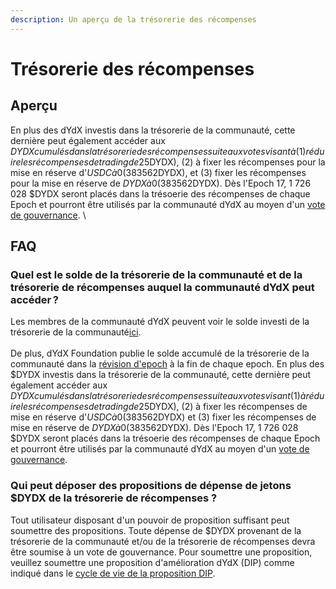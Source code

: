```yaml
---
description: Un aperçu de la trésorerie des récompenses
---
```


# Trésorerie des récompenses

## Aperçu

En plus des dYdX investis dans la trésorerie de la communauté, cette dernière peut également accéder aux $DYDX cumulés dans la trésorerie des récompenses suite aux votes visant à (1) réduire les récompenses de trading de 25 % (958 904 $DYDX), (2) à fixer les récompenses pour la mise en réserve d'$USDC à 0 (383 562 $DYDX), et (3) fixer les récompenses pour la mise en réserve de $DYDX à 0 (383 562 $DYDX). Dès l'Epoch 17, 1 726 028 $DYDX seront placés dans la trésoerie des récompenses de chaque Epoch et pourront être utilisés par la communauté dYdX au moyen d'un [vote de gouvernance](https://docs.dydx.community/dydx-governance/voting-and-governance/governance-parameters). \


## FAQ

### Quel est le solde de la trésorerie de la communauté et de la trésorerie de récompenses auquel la communauté dYdX peut accéder ?

Les membres de la communauté dYdX peuvent voir le solde investi de la trésorerie de la communauté[ici](https://dydx.shippooor.xyz/). \
\
De plus, dYdX Foundation publie le solde accumulé de la trésorerie de la communauté dans la [révision d'epoch](https://dydx.foundation/blog) à la fin de chaque epoch. En plus des $DYDX investis dans la trésorerie de la communauté, cette dernière peut également accéder aux $DYDX cumulés dans la trésorerie des récompenses suite aux votes visant (1) à réduire les récompenses de trading de 25 % (958 904 $DYDX), (2) à fixer les récompenses de mise en réserve d'$USDC à 0 (383 562 $DYDX) et (3) fixer les récompenses de mise en réserve de $DYDX à 0 (383 562 $DYDX). Dès l'Epoch 17, 1 726 028 $DYDX seront placés dans la trésoerie des récompenses de chaque Epoch et pourront être utilisés par la communauté dYdX au moyen d'un [vote de gouvernance](https://docs.dydx.community/dydx-governance/voting-and-governance/governance-parameters).

### Qui peut déposer des propositions de dépense de jetons $DYDX de la trésorerie de récompenses ?

Tout utilisateur disposant d'un pouvoir de proposition suffisant peut soumettre des propositions. Toute dépense de $DYDX provenant de la trésorerie de la communauté et/ou de la trésorerie de récompenses devra être soumise à un vote de gouvernance. Pour soumettre une proposition, veuillez soumettre une proposition d'amélioration dYdX (DIP) comme indiqué dans le [cycle de vie de la proposition DIP](../voting-and-governance/dip-proposal-lifecycle.md).
